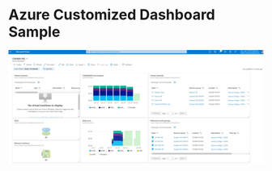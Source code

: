 # Azure Customized Dashboard Sample

<img src="./dashboard-sample.jpg" alt="Dashboard Sample" style="float: left; margin-right: 10px;" />
